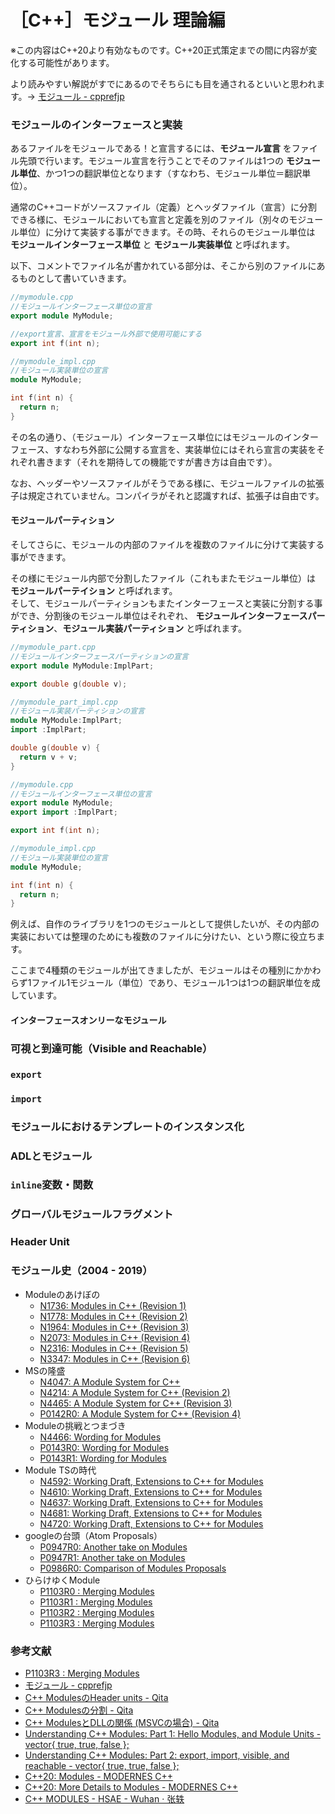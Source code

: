 # ［C++］モジュール 理論編

※この内容はC++20より有効なものです。C++20正式策定までの間に内容が変化する可能性があります。

より読みやすい解説がすでにあるのでそちらにも目を通されるといいと思われます。→ [モジュール - cpprefjp](https://cpprefjp.github.io/lang/cpp20/modules.html)

### モジュールのインターフェースと実装
あるファイルをモジュールである！と宣言するには、__モジュール宣言__ をファイル先頭で行います。モジュール宣言を行うことでそのファイルは1つの __モジュール単位__、かつ1つの翻訳単位となります（すなわち、モジュール単位＝翻訳単位）。

通常のC++コードがソースファイル（定義）とヘッダファイル（宣言）に分割できる様に、モジュールにおいても宣言と定義を別のファイル（別々のモジュール単位）に分けて実装する事ができます。その時、それらのモジュール単位は __モジュールインターフェース単位__ と __モジュール実装単位__ と呼ばれます。

以下、コメントでファイル名が書かれている部分は、そこから別のファイルにあるものとして書いていきます。

```cpp
//mymodule.cpp
//モジュールインターフェース単位の宣言
export module MyModule;

//export宣言、宣言をモジュール外部で使用可能にする
export int f(int n);

//mymodule_impl.cpp
//モジュール実装単位の宣言
module MyModule;

int f(int n) {
  return n;
}
```

その名の通り、（モジュール）インターフェース単位にはモジュールのインターフェース、すなわち外部に公開する宣言を、実装単位にはそれら宣言の実装をそれぞれ書きます（それを期待しての機能ですが書き方は自由です）。

なお、ヘッダーやソースファイルがそうである様に、モジュールファイルの拡張子は規定されていません。コンパイラがそれと認識すれば、拡張子は自由です。

#### モジュールパーティション

そしてさらに、モジュールの内部のファイルを複数のファイルに分けて実装する事ができます。

その様にモジュール内部で分割したファイル（これもまたモジュール単位）は __モジュールパーテイション__ と呼ばれます。  
そして、モジュールパーティションもまたインターフェースと実装に分割する事ができ、分割後のモジュール単位はそれぞれ、 __モジュールインターフェースパーティション__、__モジュール実装パーティション__ と呼ばれます。

```cpp
//mymodule_part.cpp
//モジュールインターフェースパーティションの宣言
export module MyModule:ImplPart;

export double g(double v);

//mymodule_part_impl.cpp
//モジュール実装パーティションの宣言
module MyModule:ImplPart;
import :ImplPart;

double g(double v) {
  return v + v;
}

//mymodule.cpp
//モジュールインターフェース単位の宣言
export module MyModule;
export import :ImplPart;

export int f(int n);

//mymodule_impl.cpp
//モジュール実装単位の宣言
module MyModule;

int f(int n) {
  return n;
}
```

例えば、自作のライブラリを1つのモジュールとして提供したいが、その内部の実装においては整理のためにも複数のファイルに分けたい、という際に役立ちます。

ここまで4種類のモジュールが出てきましたが、モジュールはその種別にかかわらず1ファイル1モジュール（単位）であり、モジュール1つは1つの翻訳単位を成しています。

#### インターフェースオンリーなモジュール

### 可視と到達可能（Visible and Reachable）

### `export`

### `import`


### モジュールにおけるテンプレートのインスタンス化

### ADLとモジュール

### `inline`変数・関数

### グローバルモジュールフラグメント

### Header Unit

### モジュール史（2004 - 2019）
- Moduleのあけぼの
  - [N1736: Modules in C++ (Revision 1)](http://www.open-std.org/jtc1/sc22/wg21/docs/papers/2004/n1736.pdf)
  - [N1778: Modules in C++ (Revision 2)](http://www.open-std.org/jtc1/sc22/wg21/docs/papers/2005/n1778.pdf)
  - [N1964: Modules in C++ (Revision 3)](http://www.open-std.org/jtc1/sc22/wg21/docs/papers/2006/n1964.pdf)
  - [N2073: Modules in C++ (Revision 4)](http://www.open-std.org/jtc1/sc22/wg21/docs/papers/2006/n2073.pdf)
  - [N2316: Modules in C++ (Revision 5)](http://www.open-std.org/jtc1/sc22/wg21/docs/papers/2007/n2316.pdf)
  - [N3347: Modules in C++ (Revision 6)](http://www.open-std.org/jtc1/sc22/wg21/docs/papers/2012/n3347.pdf)
- MSの隆盛
  - [N4047: A Module System for C++](http://www.open-std.org/jtc1/sc22/wg21/docs/papers/2014/n4047.pdf)
  - [N4214: A Module System for C++ (Revision 2)](http://www.open-std.org/jtc1/sc22/wg21/docs/papers/2014/n4214.pdf)
  - [N4465: A Module System for C++ (Revision 3)](http://www.open-std.org/JTC1/SC22/WG21/docs/papers/2015/n4465.pdf)
  - [P0142R0: A Module System for C++ (Revision 4)](http://www.open-std.org/jtc1/sc22/wg21/docs/papers/2016/p0142r0.pdf)
- Moduleの挑戦とつまづき
  - [N4466: Wording for Modules](http://www.open-std.org/jtc1/sc22/wg21/docs/papers/2015/n4466.pdf)
  - [P0143R0: Wording for Modules](http://www.open-std.org/jtc1/sc22/wg21/docs/papers/2016/p0143r0.pdf)
  - [P0143R1: Wording for Modules](http://www.open-std.org/jtc1/sc22/wg21/docs/papers/2016/p0143r1.pdf)
- Module TSの時代
  - [N4592: Working Draft, Extensions to C++ for Modules](http://www.open-std.org/jtc1/sc22/wg21/docs/papers/2016/n4592.pdf)
  - [N4610: Working Draft, Extensions to C++ for Modules](http://www.open-std.org/jtc1/sc22/wg21/docs/papers/2016/n4610.pdf)
  - [N4637: Working Draft, Extensions to C++ for Modules](http://www.open-std.org/jtc1/sc22/wg21/docs/papers/2017/n4637.pdf)
  - [N4681: Working Draft, Extensions to C++ for Modules](http://www.open-std.org/jtc1/sc22/wg21/docs/papers/2017/n4681.pdf)
  - [N4720: Working Draft, Extensions to C++ for Modules](http://www.open-std.org/jtc1/sc22/wg21/docs/papers/2018/n4720.pdf)
- googleの台頭（Atom Proposals）
  - [P0947R0: Another take on Modules](http://www.open-std.org/jtc1/sc22/wg21/docs/papers/2018/p0947r0.html)
  - [P0947R1: Another take on Modules](http://www.open-std.org/jtc1/sc22/wg21/docs/papers/2018/p0947r1.html)
  - [P0986R0: Comparison of Modules Proposals](http://www.open-std.org/jtc1/sc22/wg21/docs/papers/2018/p0986r0.html)
- ひらけゆくModule
  - [P1103R0 : Merging Modules](http://www.open-std.org/jtc1/sc22/wg21/docs/papers/2018/p1103r0.pdf)
  - [P1103R1 : Merging Modules](http://www.open-std.org/jtc1/sc22/wg21/docs/papers/2018/p1103r1.pdf)
  - [P1103R2 : Merging Modules](http://www.open-std.org/jtc1/sc22/wg21/docs/papers/2018/p1103r2.pdf)
  - [P1103R3 : Merging Modules](http://www.open-std.org/jtc1/sc22/wg21/docs/papers/2019/p1103r3.pdf)

### 参考文献

- [P1103R3 : Merging Modules](http://www.open-std.org/jtc1/sc22/wg21/docs/papers/2019/p1103r3.pdf)
- [モジュール - cpprefjp](https://cpprefjp.github.io/lang/cpp20/modules.html)
- [C++ ModulesのHeader units - Qita](https://qiita.com/tetsurom/items/e25b2683cb7e7c0fa91c)
- [C++ Modulesの分割 - Qita](https://qiita.com/tetsurom/items/0de4795866b52f5bcf65)
- [C++ ModulesとDLLの関係 (MSVCの場合) - Qita](https://qiita.com/tetsurom/items/0f6aad21e06b043f42bd)
- [Understanding C++ Modules: Part 1: Hello Modules, and Module Units - vector<bool>{ true, true, false };](https://vector-of-bool.github.io/2019/03/10/modules-1.html)
- [Understanding C++ Modules: Part 2: export, import, visible, and reachable - vector<bool>{ true, true, false };](https://vector-of-bool.github.io/2019/03/31/modules-2.html)
- [C++20: Modules - MODERNES C++](https://www.modernescpp.com/index.php/c-20-modules)
- [C++20: More Details to Modules - MODERNES C++](https://www.modernescpp.com/index.php/c-20-more-details-to-modules)
- [C++ MODULES - HSAE - Wuhan · 张轶](http://purecpp.org/purecpp/static/717887c97bf947d68e67da309cdd0611.pdf)